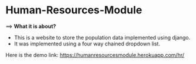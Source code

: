 # Human-Resources-Module
==> <b> What it is about?</b>
<ul>
  <li>
This is a website to store the population data implemented using django.
  </li>
  <li>
    It was implemented using a four way chained dropdown list.
  </li>
  </ul>

Here is the demo link:
https://humanresourcesmodule.herokuapp.com/hr/
